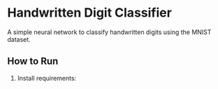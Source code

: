 # Handwritten Digit Classifier

A simple neural network to classify handwritten digits using the MNIST dataset.

## How to Run

1. Install requirements:
